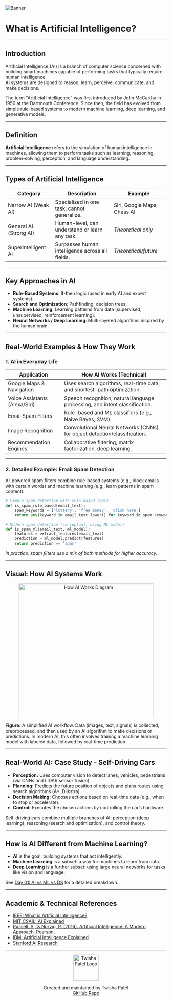![Banner](https://github.com/twishapatel12/AI-ML-Journal/blob/main/assets/aiml-banner.png)

# What is Artificial Intelligence?

---

## Introduction

Artificial Intelligence (AI) is a branch of computer science concerned with building smart machines capable of performing tasks that typically require human intelligence.  
AI systems are designed to reason, learn, perceive, communicate, and make decisions.

The term "Artificial Intelligence" was first introduced by John McCarthy in 1956 at the Dartmouth Conference. Since then, the field has evolved from simple rule-based systems to modern machine learning, deep learning, and generative models.

---

## Definition

**Artificial Intelligence** refers to the simulation of human intelligence in machines, allowing them to perform tasks such as learning, reasoning, problem-solving, perception, and language understanding.

---

## Types of Artificial Intelligence

| Category              | Description                                               | Example                 |
|-----------------------|-----------------------------------------------------------|-------------------------|
| Narrow AI (Weak AI)   | Specialized in one task; cannot generalize.               | Siri, Google Maps, Chess AI  |
| General AI (Strong AI)| Human-level, can understand or learn any task.            | *Theoretical only*      |
| Superintelligent AI   | Surpasses human intelligence across all fields.           | *Theoretical/future*    |

---

## Key Approaches in AI

- **Rule-Based Systems**: If-then logic (used in early AI and expert systems).
- **Search and Optimization**: Pathfinding, decision trees.
- **Machine Learning**: Learning patterns from data (supervised, unsupervised, reinforcement learning).
- **Neural Networks / Deep Learning**: Multi-layered algorithms inspired by the human brain.

---

## Real-World Examples & How They Work

### 1. AI in Everyday Life

| Application                  | How AI Works (Technical)                                                    |
|------------------------------|-----------------------------------------------------------------------------|
| Google Maps & Navigation     | Uses search algorithms, real-time data, and shortest-path optimization.     |
| Voice Assistants (Alexa/Siri)| Speech recognition, natural language processing, and intent classification. |
| Email Spam Filters           | Rule-based and ML classifiers (e.g., Naive Bayes, SVM).                    |
| Image Recognition            | Convolutional Neural Networks (CNNs) for object detection/classification.   |
| Recommendation Engines       | Collaborative filtering, matrix factorization, deep learning.               |

---

### 2. Detailed Example: Email Spam Detection

AI-powered spam filters combine rule-based systems (e.g., block emails with certain words) and machine learning (e.g., learn patterns in spam content):

```python
# Simple spam detection with rule-based logic
def is_spam_rule_based(email_text):
    spam_keywords = ['lottery', 'free money', 'click here']
    return any(keyword in email_text.lower() for keyword in spam_keywords)

# Modern spam detection (conceptual, using ML model)
def is_spam_ml(email_text, ml_model):
    features = extract_features(email_text)
    prediction = ml_model.predict(features)
    return prediction == 'spam'
````

*In practice, spam filters use a mix of both methods for higher accuracy.*

---

## Visual: How AI Systems Work

<p align="center">
  <img src="https://github.com/twishapatel12/AI-ML-Journal/blob/main/assets/ai-workflow-diagram.png" alt="How AI Works Diagram" width="420">
</p>

**Figure:**
A simplified AI workflow. Data (images, text, signals) is collected, preprocessed, and then used by an AI algorithm to make decisions or predictions. In modern AI, this often involves training a machine learning model with labeled data, followed by real-time prediction.

---

## Real-World AI: Case Study - Self-Driving Cars

* **Perception:** Uses computer vision to detect lanes, vehicles, pedestrians (via CNNs and LIDAR sensor fusion).
* **Planning:** Predicts the future position of objects and plans routes using search algorithms (A\*, Dijkstra).
* **Decision Making:** Chooses actions based on real-time data (e.g., when to stop or accelerate).
* **Control:** Executes the chosen actions by controlling the car’s hardware.

Self-driving cars combine multiple branches of AI: perception (deep learning), reasoning (search and optimization), and control theory.

---

## How is AI Different from Machine Learning?

* **AI** is the goal: building systems that act intelligently.
* **Machine Learning** is a subset: a way for machines to learn from data.
* **Deep Learning** is a further subset: using large neural networks for tasks like vision and language.

See [Day 01: AI vs ML vs DS](./ai-vs-ml-vs-ds.md) for a detailed breakdown.

---

## Academic & Technical References

* [IEEE: What is Artificial Intelligence?](https://spectrum.ieee.org/what-is-artificial-intelligence)
* [MIT CSAIL: AI Explained](https://csail.mit.edu/research/artificial-intelligence)
* [Russell, S., & Norvig, P. (2016). Artificial Intelligence: A Modern Approach. Pearson.](http://aima.cs.berkeley.edu/)
* [IBM: Artificial Intelligence Explained](https://www.ibm.com/cloud/learn/what-is-artificial-intelligence)
* [Stanford AI Research](https://ai.stanford.edu/)

---

<p align="center">
  <img src="https://github.com/twishapatel12/AI-ML-Journal/blob/main/assets/twisha-patel-logo.png" alt="Twisha Patel Logo" width="80"/>
</p>
<p align="center">
  Created and maintained by Twisha Patel  
  <br>
  <a href="https://github.com/twishapatel12/AI-ML-Journal">GitHub Repo</a>
</p>
